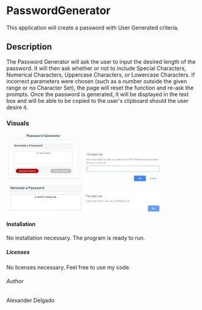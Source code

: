 # PasswordGenerator
This application will create a password with User Generated criteria.

## Description
The Password Generator will ask the user to input the desired length of the password. It will then ask whether or not to include Special Characters, Numerical Characters, Uppercase Characters, or Lowercase Characters. If incorrect parameters were chosen (such as a number outside the given range or no Character Set), the page will reset the function and re-ask the prompts. Once the password is generated, it will be displayed in the text box and will be able to be copied to the user's clipboard should the user desire it.

### Visuals
<img src="https://github.com/alexjoeldelgado/PasswordGenerator/blob/master/Assets/passwordGenerator1.PNG" width="200">
<img src="https://github.com/alexjoeldelgado/PasswordGenerator/blob/master/Assets/passwordGenerator2.PNG" width="200">
<img src="https://github.com/alexjoeldelgado/PasswordGenerator/blob/master/Assets/passwordGenerator3.PNG" width="200">
<img src="https://github.com/alexjoeldelgado/PasswordGenerator/blob/master/Assets/passwordGenerator4.PNG" width="200">

#### Installation
No installation necessary. The program is ready to run.

##### Licenses
No licenses necessary. Feel free to use my code.

###### Author
Alexander Delgado
